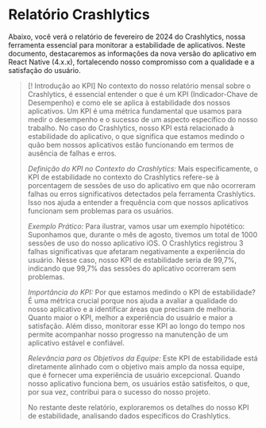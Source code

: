 # Relatório **Crashlytics**

Abaixo, você verá o relatório de fevereiro de 2024 do Crashlytics, nossa ferramenta essencial para monitorar a estabilidade de aplicativos. Neste documento, destacaremos as informações da nova versão do aplicativo em React Native (4.x.x), fortalecendo nosso compromisso com a qualidade e a satisfação do usuário.

> [! Introdução ao KPI]
> No contexto do nosso relatório mensal sobre o Crashlytics, é essencial entender o que é um KPI (Indicador-Chave de Desempenho) e como ele se aplica à estabilidade dos nossos aplicativos. Um KPI é uma métrica fundamental que usamos para medir o desempenho e o sucesso de um aspecto específico do nosso trabalho. No caso do Crashlytics, nosso KPI está relacionado à estabilidade do aplicativo, o que significa que estamos medindo o quão bem nossos aplicativos estão funcionando em termos de ausência de falhas e erros.
> 
> _Definição do KPI no Contexto do Crashlytics:_ Mais especificamente, o KPI de estabilidade no contexto do Crashlytics refere-se à porcentagem de sessões de uso do aplicativo em que não ocorreram falhas ou erros significativos detectados pela ferramenta Crashlytics. Isso nos ajuda a entender a frequência com que nossos aplicativos funcionam sem problemas para os usuários.
> 
> _Exemplo Prático:_ Para ilustrar, vamos usar um exemplo hipotético: Suponhamos que, durante o mês de agosto, tivemos um total de 1000 sessões de uso do nosso aplicativo iOS. O Crashlytics registrou 3 falhas significativas que afetaram negativamente a experiência do usuário. Nesse caso, nosso KPI de estabilidade seria de 99,7%, indicando que 99,7% das sessões do aplicativo ocorreram sem problemas.
> 
> _Importância do KPI:_ Por que estamos medindo o KPI de estabilidade? É uma métrica crucial porque nos ajuda a avaliar a qualidade do nosso aplicativo e a identificar áreas que precisam de melhoria. Quanto maior o KPI, melhor a experiência do usuário e maior a satisfação. Além disso, monitorar esse KPI ao longo do tempo nos permite acompanhar nosso progresso na manutenção de um aplicativo estável e confiável.
> 
> _Relevância para os Objetivos da Equipe:_ Este KPI de estabilidade está diretamente alinhado com o objetivo mais amplo da nossa equipe, que é fornecer uma experiência de usuário excepcional. Quando nosso aplicativo funciona bem, os usuários estão satisfeitos, o que, por sua vez, contribui para o sucesso do nosso projeto.
> 
> No restante deste relatório, exploraremos os detalhes do nosso KPI de estabilidade, analisando dados específicos do Crashlytics.

